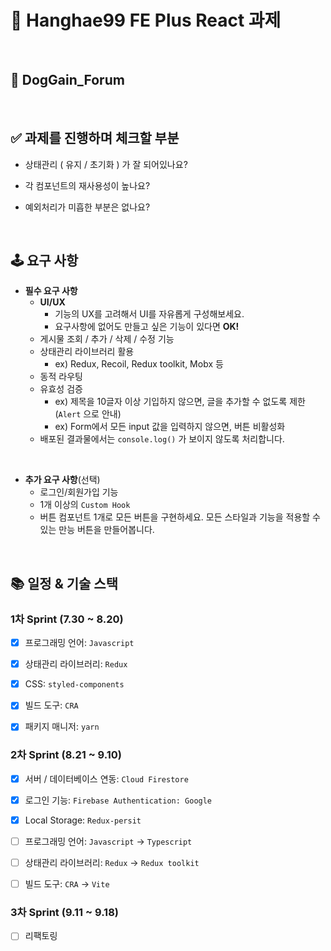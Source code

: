 # 📝 Hanghae99 FE Plus React 과제

<br/>


## 📄 DogGain_Forum

<br/>

## ✅ 과제를 진행하며 체크할 부분
- 상태관리 ( 유지 / 초기화 ) 가 잘 되어있나요?

- 각 컴포넌트의 재사용성이 높나요?

- 예외처리가 미흡한 부분은 없나요?

<br/>

## 🕹️ 요구 사항
- **필수 요구 사항**
    - **UI/UX**
        - 기능의 UX를 고려해서 UI를 자유롭게 구성해보세요.
        - 요구사항에 없어도 만들고 싶은 기능이 있다면 **OK!**
    - 게시물 조회 / 추가 / 삭제 / 수정 기능
    - 상태관리 라이브러리 활용
        - ex) Redux, Recoil, Redux toolkit, Mobx 등
    - 동적 라우팅
    - 유효성 검증
        - ex) 제목을 10글자 이상 기입하지 않으면, 글을 추가할 수 없도록 제한(`Alert` 으로 안내)
        - ex) Form에서 모든 input 값을 입력하지 않으면, 버튼 비활성화
    - 배포된 결과물에서는 `console.log()` 가 보이지 않도록 처리합니다.

<br/>


- **추가 요구 사항**(선택)
    - 로그인/회원가입 기능
    - 1개 이상의 `Custom Hook`
    - 버튼 컴포넌트 1개로 모든 버튼을 구현하세요. 모든 스타일과 기능을 적용할 수 있는 만능 버튼을 만들어봅니다.

<br/>

## 📚 일정 & 기술 스택

### 1차 Sprint (7.30 ~ 8.20)

- [x] 프로그래밍 언어: `Javascript`

- [x] 상태관리 라이브러리: `Redux`

- [x] CSS: `styled-components`

- [x] 빌드 도구: `CRA`

- [x] 패키지 매니저: `yarn`


### 2차 Sprint (8.21 ~ 9.10)

- [x] 서버 / 데이터베이스 연동: `Cloud Firestore`

- [x] 로그인 기능: `Firebase Authentication: Google`

- [x] Local Storage: `Redux-persit`

- [ ] 프로그래밍 언어: `Javascript` -> `Typescript`

- [ ] 상태관리 라이브러리: `Redux` -> `Redux toolkit`

- [ ] 빌드 도구: `CRA` -> `Vite`

### 3차 Sprint (9.11 ~ 9.18)

- [ ] 리팩토링
